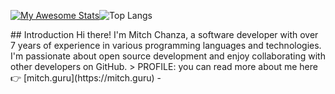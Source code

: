 <div style="display:flex">
  
[![My Awesome Stats](https://awesome-github-stats.azurewebsites.net/user-stats/mitch1009)](https://git.io/awesome-stats-card)

![Top Langs](https://github-readme-stats-ten-rust-77.vercel.app/top-langs/?username=mitch1009&hide_progress=false)
</div>
## Introduction
Hi there! I'm Mitch Chanza, a software developer with over 7 years of experience in various programming languages and technologies. I'm passionate about open source development and enjoy collaborating with other developers on GitHub.
> PROFILE: you can read more about me here 👉 [mitch.guru](https://mitch.guru) - 
